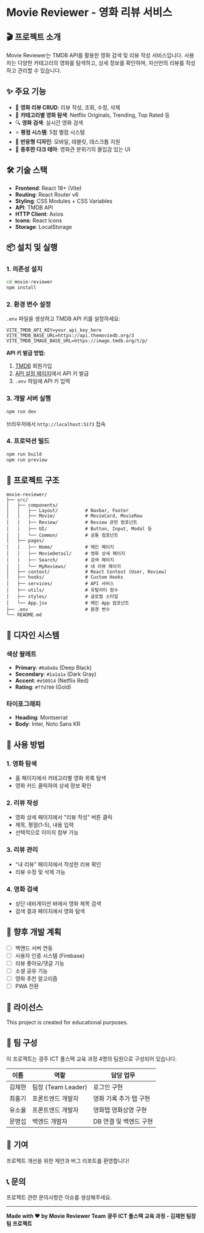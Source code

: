 # Movie Reviewer - 영화 리뷰 서비스

## 🎬 프로젝트 소개

Movie Reviewer는 TMDB API를 활용한 영화 검색 및 리뷰 작성 서비스입니다. 사용자는 다양한 카테고리의 영화를 탐색하고, 상세 정보를 확인하며, 자신만의 리뷰를 작성하고 관리할 수 있습니다.

## ✨ 주요 기능

- 📝 **영화 리뷰 CRUD**: 리뷰 작성, 조회, 수정, 삭제
- 🎯 **카테고리별 영화 탐색**: Netflix Originals, Trending, Top Rated 등
- 🔍 **영화 검색**: 실시간 영화 검색
- ⭐ **평점 시스템**: 5점 별점 시스템
- 📱 **반응형 디자인**: 모바일, 태블릿, 데스크톱 지원
- 🎨 **중후한 다크 테마**: 영화관 분위기의 몰입감 있는 UI

## 🛠️ 기술 스택

- **Frontend**: React 18+ (Vite)
- **Routing**: React Router v6
- **Styling**: CSS Modules + CSS Variables
- **API**: TMDB API
- **HTTP Client**: Axios
- **Icons**: React Icons
- **Storage**: LocalStorage

## 📦 설치 및 실행

### 1. 의존성 설치

```bash
cd movie-reviewer
npm install
```

### 2. 환경 변수 설정

`.env` 파일을 생성하고 TMDB API 키를 설정하세요:

```env
VITE_TMDB_API_KEY=your_api_key_here
VITE_TMDB_BASE_URL=https://api.themoviedb.org/3
VITE_TMDB_IMAGE_BASE_URL=https://image.tmdb.org/t/p/
```

**API 키 발급 방법:**
1. [TMDB](https://www.themoviedb.org/) 회원가입
2. [API 설정 페이지](https://www.themoviedb.org/settings/api)에서 API 키 발급
3. `.env` 파일에 API 키 입력

### 3. 개발 서버 실행

```bash
npm run dev
```

브라우저에서 `http://localhost:5173` 접속

### 4. 프로덕션 빌드

```bash
npm run build
npm run preview
```

## 📁 프로젝트 구조

```
movie-reviewer/
├── src/
│   ├── components/
│   │   ├── Layout/          # Navbar, Footer
│   │   ├── Movie/           # MovieCard, MovieRow
│   │   ├── Review/          # Review 관련 컴포넌트
│   │   ├── UI/              # Button, Input, Modal 등
│   │   └── Common/          # 공통 컴포넌트
│   ├── pages/
│   │   ├── Home/            # 메인 페이지
│   │   ├── MovieDetail/     # 영화 상세 페이지
│   │   ├── Search/          # 검색 페이지
│   │   └── MyReviews/       # 내 리뷰 페이지
│   ├── context/             # React Context (User, Review)
│   ├── hooks/               # Custom Hooks
│   ├── services/            # API 서비스
│   ├── utils/               # 유틸리티 함수
│   ├── styles/              # 글로벌 스타일
│   └── App.jsx              # 메인 App 컴포넌트
├── .env                     # 환경 변수
└── README.md
```

## 🎨 디자인 시스템

### 색상 팔레트

- **Primary**: `#0a0a0a` (Deep Black)
- **Secondary**: `#1a1a1a` (Dark Gray)
- **Accent**: `#e50914` (Netflix Red)
- **Rating**: `#ffd700` (Gold)

### 타이포그래피

- **Heading**: Montserrat
- **Body**: Inter, Noto Sans KR

## 📖 사용 방법

### 1. 영화 탐색
- 홈 페이지에서 카테고리별 영화 목록 탐색
- 영화 카드 클릭하여 상세 정보 확인

### 2. 리뷰 작성
- 영화 상세 페이지에서 "리뷰 작성" 버튼 클릭
- 제목, 평점(1-5), 내용 입력
- 선택적으로 이미지 첨부 가능

### 3. 리뷰 관리
- "내 리뷰" 페이지에서 작성한 리뷰 확인
- 리뷰 수정 및 삭제 가능

### 4. 영화 검색
- 상단 네비게이션 바에서 영화 제목 검색
- 검색 결과 페이지에서 영화 탐색

## 🚀 향후 개발 계획

- [ ] 백엔드 서버 연동
- [ ] 사용자 인증 시스템 (Firebase)
- [ ] 리뷰 좋아요/댓글 기능
- [ ] 소셜 공유 기능
- [ ] 영화 추천 알고리즘
- [ ] PWA 전환

## 📄 라이선스

This project is created for educational purposes.

## 👥 팀 구성

이 프로젝트는 광주 ICT 풀스택 교육 과정 4명의 팀원으로 구성되어 있습니다.

| 이름 | 역할 | 담당 업무 |
|------|------|----------|
| 김채현 | 팀장 (Team Leader) | 로그인 구현 |
| 최홍기 | 프론트엔드 개발자 | 영화 기록 추가 탭 구현 |
| 유소율 | 프론트엔드 개발자 | 영화탭 영화상영 구현 |
| 문명섭 | 백엔드 개발자 | DB 연결 및 백엔드 구현 |

## 🤝 기여

프로젝트 개선을 위한 제안과 버그 리포트를 환영합니다!

## 📞 문의

프로젝트 관련 문의사항은 이슈를 생성해주세요.

---

**Made with ❤️ by Movie Reviewer Team**
**광주 ICT 풀스택 교육 과정 - 김재현 팀장 팀 프로젝트**
